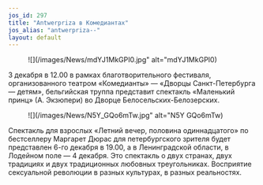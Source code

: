 ```yaml
---
jos_id: 297
title: "Antwerpriza в Комедиантах"
jos_alias: "antwerpriza--"
layout: default
---
```


<figure>
![](/images/News/mdYJ1MkGPI0.jpg" alt="mdYJ1MkGPI0)
</figure>

3 декабря в 12.00 в рамках благотворительного фестиваля, организованного театром «Комедианты» — «Дворцы Санкт-Петербурга — детям», бельгийская труппа представит спектакль «Маленький принц» (А. Экзюпери) во Дворце Белосельских-Белозерских.

<figure>
![](/images/News/N5Y_GQo6mTw.jpg" alt="N5Y GQo6mTw)
</figure>

Спектакль для взрослых «Летний вечер, половина одиннадцатого» по бестселлеру Маргарет Дюрас для петербургского зрителя будет представлен 6-го декабря в 19.00, а в Ленинградской области, в Лодейном поле — 4 декабря. Это спектакль о двух странах, двух традициях и двух традиционных любовных треугольниках. Восприятие сексуальной революции в разных культурах, в разных реальностях.

